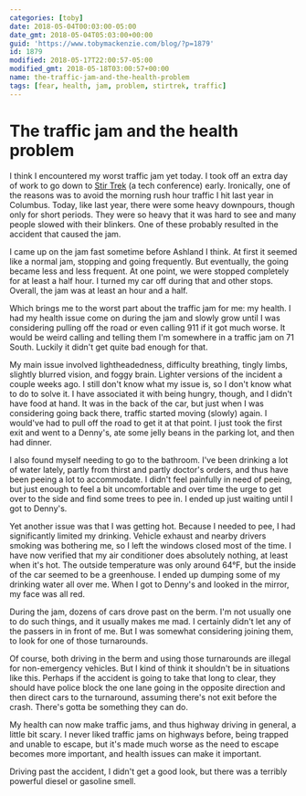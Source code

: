 ```yaml
---
categories: [toby]
date: 2018-05-04T00:03:00-05:00
date_gmt: 2018-05-04T05:03:00+00:00
guid: 'https://www.tobymackenzie.com/blog/?p=1879'
id: 1879
modified: 2018-05-17T22:00:57-05:00
modified_gmt: 2018-05-18T03:00:57+00:00
name: the-traffic-jam-and-the-health-problem
tags: [fear, health, jam, problem, stirtrek, traffic]
---
```


The traffic jam and the health problem
======================================

I think I encountered my worst traffic jam yet today.<!--more-->  I took off an extra day of work to go down to [Stir Trek](https://stirtrek.com/) (a tech conference) early.  Ironically, one of the reasons was to avoid the morning rush hour traffic I hit last year in Columbus.  Today, like last year, there were some heavy downpours, though only for short periods.  They were so heavy that it was hard to see and many people slowed with their blinkers.  One of these probably resulted in the accident that caused the jam.

I came up on the jam fast sometime before Ashland I think.  At first it seemed like a normal jam, stopping and going frequently.  But eventually, the going became less and less frequent.  At one point, we were stopped completely for at least a half hour.  I turned my car off during that and other stops.  Overall, the jam was at least an hour and a half.

Which brings me to the worst part about the traffic jam for me: my health.  I had my health issue come on during the jam and slowly grow until I was considering pulling off the road or even calling 911 if it got much worse.  It would be weird calling and telling them I'm somewhere in a traffic jam on 71 South.  Luckily it didn't get quite bad enough for that.

My main issue involved lightheadedness, difficulty breathing, tingly limbs, slightly blurred vision, and foggy brain.  Lighter versions of the incident a couple weeks ago.  I still don't know what my issue is, so I don't know what to do to solve it.  I have associated it with being hungry, though, and I didn't have food at hand.  It was in the back of the car, but just when I was considering going back there, traffic started moving (slowly) again.  I would've had to pull off the road to get it at that point.  I just took the first exit and went to a Denny's, ate some jelly beans in the parking lot, and then had dinner.

I also found myself needing to go to the bathroom.  I've been drinking a lot of water lately, partly from thirst and partly doctor's orders, and thus have been peeing a lot to accommodate.  I didn't feel painfully in need of peeing, but just enough to feel a bit uncomfortable and over time the urge to get over to the side and find some trees to pee in.  I ended up just waiting until I got to Denny's.

Yet another issue was that I was getting hot.  Because I needed to pee, I had significantly limited my drinking.  Vehicle exhaust and nearby drivers smoking was bothering me, so I left the windows closed most of the time.  I have now verified that my air conditioner does absolutely nothing, at least when it's hot.  The outside temperature was only around 64°F, but the inside of the car seemed to be a greenhouse.  I ended up dumping some of my drinking water all over me.  When I got to Denny's and looked in the mirror, my face was all red.

During the jam, dozens of cars drove past on the berm.  I'm not usually one to do such things, and it usually makes me mad.  I certainly didn't let any of the passers in in front of me.  But I was somewhat considering joining them, to look for one of those turnarounds.

Of course, both driving in the berm and using those turnarounds are illegal for non-emergency vehicles.  But I kind of think it shouldn't be in situations like this.  Perhaps if the accident is going to take that long to clear, they should have police block the one lane going in the opposite direction and then direct cars to the turnaround, assuming there's not exit before the crash.  There's gotta be something they can do.

My health can now make traffic jams, and thus highway driving in general, a little bit scary.  I never liked traffic jams on highways before, being trapped and unable to escape, but it's made much worse as the need to escape becomes more important, and health issues can make it important.

Driving past the accident, I didn't get a good look, but there was a terribly powerful diesel or gasoline smell.
